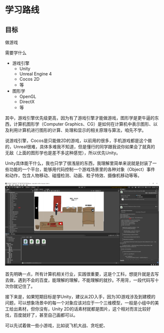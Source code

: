 # 学习路线

## 目标

做游戏

需要学什么

* 游戏引擎
  * Unity
  * Unreal Engine 4
  * Cocos 2D
  * 等
* 图形学
  * OpenGL
  * DirectX
  * 等

其中，游戏引擎优先级更高，因为有了游戏引擎才能做游戏，图形学是更牛逼的东西，计算机图形学（Computer Graphics、CG）是如何在计算机中表示图形、以及利用计算机进行图形的计算、处理和显示的相关原理与算法，咱先不学。

说游戏引擎，Cocos是只能做2D的游戏，以前用的很多，手机游戏都是这个做的，Unreal很难，具体多难我不知道，但是懂行的同学跟我说你如果会了就真的无敌（上面的图形学也是差不多这种感觉），所以优先Unity。

Unity具体能干什么，我也只学了很浅层的东西，我理解里简单来说就是封装了一些功能的一个平台，能够用代码控制一个游戏场景里的各种对象（Object）事件和动作，包含人物移动、碰撞检测、动画、粒子特效、摄像机移动等等。

![学习路线](图片/学习路线Unity界面.png "学习路线")

首先明确一点，所有计算机相关行业，实践很重要，这是个工科，想提升就是去写去做，遇到不会的百度，能理解的理解，不能理解的就抄。不用背，一段代码写十次你就记住了。

接下来是，如果短期目标是学Unity，建议从2D入手，因为3D游戏涉及到建模的问题，可以想象场景中的每一个对象应该对应于一个三维模型，一般是小组中的美工给出素材，但你没有，Unity 2D的话素材就都是图片，这个相对而言比较好找，百度就好了，甚至自己画都可以。

可以先试着做一些小游戏，比如说飞机大战、贪吃蛇、
